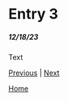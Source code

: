 # Entry 3
##### 12/18/23



Text

[Previous](entry02.md) | [Next](entry04.md)

[Home](../README.md)
